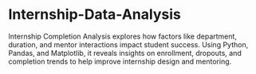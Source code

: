 # Internship-Data-Analysis
Internship Completion Analysis explores how factors like department, duration, and mentor interactions impact student success. Using Python, Pandas, and Matplotlib, it reveals insights on enrollment, dropouts, and completion trends to help improve internship design and mentoring.
